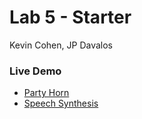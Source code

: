 # Lab 5 - Starter

Kevin Cohen,
JP Davalos

### Live Demo  
- [Party Horn](https://kecohen575.github.io/Lab5_Starter/expose.html)  
- [Speech Synthesis](https://kecohen575.github.io/Lab5_Starter/explore.html)

<!-- Is above better than the following?
[Link to [Party Horn](expose.html)]
[Link to [Explore](explore.html)] -->